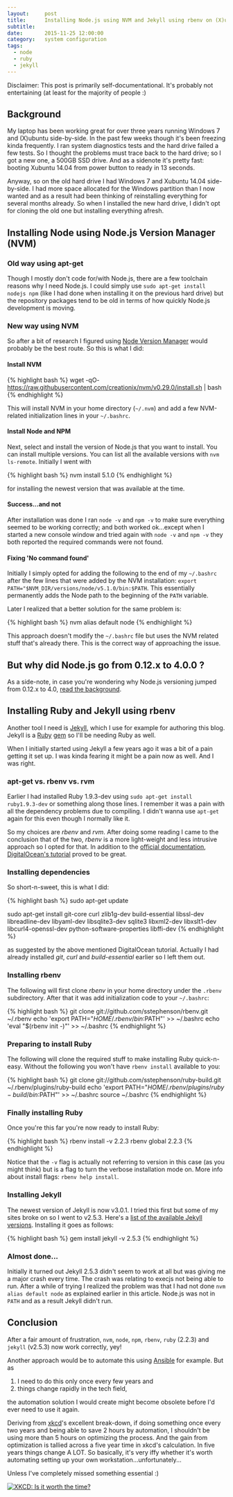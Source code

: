 ```yaml
---
layout:     post
title:      Installing Node.js using NVM and Jekyll using rbenv on (X)ubuntu 14.04
subtitle:   
date:       2015-11-25 12:00:00
category:   system configuration
tags:
  - node
  - ruby
  - jekyll
---
```


Disclaimer: This post is primarily self-documentational. It's probably not entertaining (at least for the majority of people :)

## Background

My laptop has been working great for over three years running Windows 7 and (X)ubuntu side-by-side. In the past few weeks though it's been freezing kinda frequently. I ran system diagnostics tests and the hard drive failed a few tests. So I thought the problems must trace back to the hard drive; so I got a new one, a 500GB SSD drive. And as a sidenote it's pretty fast: booting Xubuntu 14.04 from power button to ready in 13 seconds.

Anyway, so on the old hard drive I had Windows 7 and Xubuntu 14.04 side-by-side. I had more space allocated for the Windows partition than I now wanted and as a result had been thinking of reinstalling everything for several months already. So when I installed the new hard drive, I didn't opt for cloning the old one but installing everything afresh.

## Installing Node using Node.js Version Manager (NVM)

### Old way using apt-get

Though I mostly don't code for/with Node.js, there are a few toolchain reasons why I need Node.js. I could simply use `sudo apt-get install nodejs npm` (like I had done when installing it on the previous hard drive) but the repository packages tend to be old in terms of how quickly Node.js development is moving.

### New way using NVM

So after a bit of research I figured using [Node Version Manager](https://github.com/creationix/nvm) would probably be the best route. So this is what I did:

#### Install NVM

{% highlight bash %}
wget -qO- https://raw.githubusercontent.com/creationix/nvm/v0.29.0/install.sh | bash
{% endhighlight %}

This will install NVM in your home directory (`~/.nvm`) and add a few NVM-related initialization lines in your `~/.bashrc`.

#### Install Node and NPM

Next, select and install the version of Node.js that you want to install. You can install multiple versions. You can list all the available versions with `nvm ls-remote`. Initially I went with

{% highlight bash %}
nvm install 5.1.0
{% endhighlight %}

for installing the newest version that was available at the time.

#### Success...and not

After installation was done I ran `node -v` and `npm -v` to make sure everything seemed to be working correctly; and both worked ok...except when I started a new console window and tried again with `node -v` and `npm -v` they both reported the required commands were not found.

#### Fixing 'No command found'

Initially I simply opted for adding the following to the end of my `~/.bashrc` after the few lines that were added by the NVM installation: `export PATH="$NVM_DIR/versions/node/v5.1.0/bin:$PATH`. This essentially permanently adds the Node path to the beginning of the `PATH` variable.

Later I realized that a better solution for the same problem is:

{% highlight bash %}
nvm alias default node
{% endhighlight %}

This approach doesn't modify the `~/.bashrc` file but uses the NVM related stuff that's already there. This is the correct way of approaching the issue.

## But why did Node.js go from 0.12.x to 4.0.0 ?

As a side-note, in case you're wondering why Node.js versioning jumped from 0.12.x to 4.0, [read the background](http://apmblog.dynatrace.com/2015/09/05/all-you-need-to-know-about-node-js-4-0/).

## Installing Ruby and Jekyll using rbenv

Another tool I need is [Jekyll](https://jekyllrb.com/), which I use for example for authoring this blog. Jekyll is a [Ruby](https://www.ruby-lang.org) [gem](https://rubygems.org/gems/jekyll) so I'll be needing Ruby as well.

When I initially started using Jekyll a few years ago it was a bit of a pain getting it set up. I was kinda fearing it might be a pain now as well. And I was right.

### apt-get vs. rbenv vs. rvm

Earlier I had installed Ruby 1.9.3-dev using `sudo apt-get install ruby1.9.3-dev` or something along those lines. I remember it was a pain with all the dependency problems due to compiling. I didn't wanna use `apt-get` again for this even though I normally like it.

So my choices are *rbenv* and *rvm*. After doing some reading I came to the conclusion that of the two, *rbenv* is a more light-weight and less intrusive approach so I opted for that. In addition to the [official documentation](https://github.com/rbenv/rbenv), [DigitalOcean's tutorial](https://www.digitalocean.com/community/tutorials/how-to-install-ruby-on-rails-with-rbenv-on-ubuntu-14-04) proved to be great.

### Installing dependencies

So short-n-sweet, this is what I did:

{% highlight bash %}
sudo apt-get update

sudo apt-get install git-core curl zlib1g-dev build-essential libssl-dev libreadline-dev libyaml-dev libsqlite3-dev sqlite3 libxml2-dev libxslt1-dev libcurl4-openssl-dev python-software-properties libffi-dev
{% endhighlight %}

as suggested by the above mentioned DigitalOcean tutorial. Actually I had already installed *git*, *curl* and *build-essential* earlier so I left them out.

### Installing rbenv

The following will first clone *rbenv* in your home directory under the `.rbenv` subdirectory. After that it was add initialization code to your `~/.bashrc`:

{% highlight bash %}
git clone git://github.com/sstephenson/rbenv.git ~/.rbenv
echo 'export PATH="$HOME/.rbenv/bin:$PATH"' >> ~/.bashrc
echo 'eval "$(rbenv init -)"' >> ~/.bashrc
{% endhighlight %}

### Preparing to install Ruby

The following will clone the required stuff to make installing Ruby quick-n-easy. Without the following you won't have `rbenv install` available to you:

{% highlight bash %}
git clone git://github.com/sstephenson/ruby-build.git ~/.rbenv/plugins/ruby-build
echo 'export PATH="$HOME/.rbenv/plugins/ruby-build/bin:$PATH"' >> ~/.bashrc
source ~/.bashrc
{% endhighlight %}

### Finally installing Ruby

Once you're this far you're now ready to install Ruby:

{% highlight bash %}
rbenv install -v 2.2.3
rbenv global 2.2.3
{% endhighlight %}

Notice that the `-v` flag is actually not referring to version in this case (as you might think) but is a flag to turn the verbose installation mode on. More info about install flags: `rbenv help install`.

### Installing Jekyll

The newest version of Jekyll is now v3.0.1. I tried this first but some of my sites broke on so I went to v2.5.3. Here's a [list of the available Jekyll versions](https://rubygems.org/gems/jekyll/versions). Installing it goes as follows:

{% highlight bash %}
gem install jekyll -v 2.5.3
{% endhighlight %}

### Almost done...

Initially it turned out Jekyll 2.5.3 didn't seem to work at all but was giving me a major crash every time. The crash was relating to execjs not being able to run. After a while of trying I realized the problem was that I had not done `nvm alias default node` as explained earlier in this article. Node.js was not in `PATH` and as a result Jekyll didn't run.

## Conclusion

After a fair amount of frustration, `nvm`, `node`, `npm`, `rbenv`, `ruby` (2.2.3) and `jekyll` (v2.5.3) now work correctly, yey!

Another approach would be to automate this using [Ansible](https://ansible.com) for example. But as

1. I need to do this only once every few years and
2. things change rapidly in the tech field,

the automation solution I would create might become obsolete before I'd ever need to use it again.

Deriving from [xkcd](https://xkcd.com)'s excellent break-down, if doing something once every two years and being able to save 2 hours by automation, I shouldn't be using more than 5 hours on optimizing the process. And the gain from optimization is tallied across a five year time in xkcd's calculation. In five years things change A LOT. So basically, it's very iffy whether it's worth automating setting up your own workstation...unfortunately...

Unless I've completely missed something essential :)

[![XKCD: Is it worth the time?](http://imgs.xkcd.com/comics/is_it_worth_the_time.png)](https://xkcd.com/1205/)